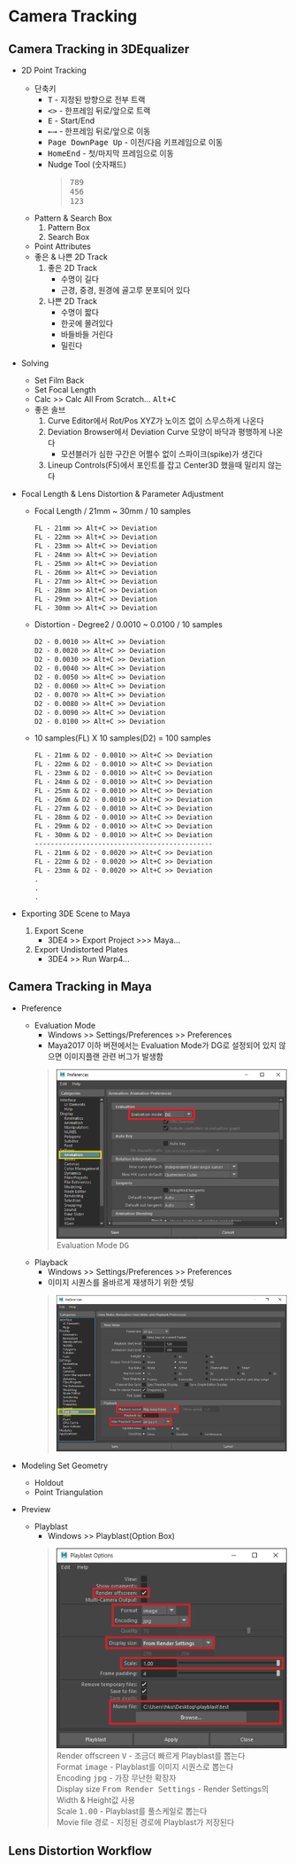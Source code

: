 # Camera Tracking

## Camera Tracking in 3DEqualizer

- 2D Point Tracking
    - 단축키
        - <kbd>T</kbd> - 지정된 방향으로 전부 트랙
        - <kbd><</kbd><kbd>></kbd> - 한프레임 뒤로/앞으로 트랙
        - <kbd>E</kbd> - Start/End
        - <kbd>←</kbd><kbd>→</kbd> - 한프레임 뒤로/앞으로 이동
        - <kbd>Page Down</kbd><kbd>Page Up</kbd> - 이전/다음 키프레임으로 이동
        - <kbd>Home</kbd><kbd>End</kbd> - 첫/마지막 프레임으로 이동
        - Nudge Tool (숫자패드)
            > <kbd>7</kbd><kbd>8</kbd><kbd>9</kbd><br>
            > <kbd>4</kbd><kbd>5</kbd><kbd>6</kbd><br>
            > <kbd>1</kbd><kbd>2</kbd><kbd>3</kbd><br>
    - Pattern & Search Box
        1. Pattern Box
        1. Search Box
    - Point Attributes
    - 좋은 & 나쁜 2D Track
        1. 좋은 2D Track
            - 수명이 길다
            - 근경, 중경, 원경에 골고루 분포되어 있다
        1. 나쁜 2D Track
            - 수명이 짧다
            - 한곳에 몰려있다
            - 바들바들 거린다
            - 밀린다

- Solving
    - Set Film Back
    - Set Focal Length
    - Calc >> Calc All From Scratch... <kbd>Alt+C</kbd>
    - 좋은 솔브
        1. Curve Editor에서 Rot/Pos XYZ가 노이즈 없이 스무스하게 나온다
        1. Deviation Browser에서 Deviation Curve 모양이 바닥과 평행하게 나온다
            - 모션블러가 심한 구간은 어쩔수 없이 스파이크(spike)가 생긴다
        1. Lineup Controls(F5)에서 포인트를 잡고 Center3D 했을때 밀리지 않는다

- Focal Length & Lens Distortion & Parameter Adjustment
    - Focal Length / 21mm ~ 30mm / 10 samples
        ```
        FL - 21mm >> Alt+C >> Deviation
        FL - 22mm >> Alt+C >> Deviation
        FL - 23mm >> Alt+C >> Deviation
        FL - 24mm >> Alt+C >> Deviation
        FL - 25mm >> Alt+C >> Deviation
        FL - 26mm >> Alt+C >> Deviation
        FL - 27mm >> Alt+C >> Deviation
        FL - 28mm >> Alt+C >> Deviation
        FL - 29mm >> Alt+C >> Deviation
        FL - 30mm >> Alt+C >> Deviation
        ```
    - Distortion - Degree2 / 0.0010 ~ 0.0100 / 10 samples
        ```
        D2 - 0.0010 >> Alt+C >> Deviation
        D2 - 0.0020 >> Alt+C >> Deviation
        D2 - 0.0030 >> Alt+C >> Deviation
        D2 - 0.0040 >> Alt+C >> Deviation
        D2 - 0.0050 >> Alt+C >> Deviation
        D2 - 0.0060 >> Alt+C >> Deviation
        D2 - 0.0070 >> Alt+C >> Deviation
        D2 - 0.0080 >> Alt+C >> Deviation
        D2 - 0.0090 >> Alt+C >> Deviation
        D2 - 0.0100 >> Alt+C >> Deviation
        ```    
    - 10 samples(FL) X 10 samples(D2) = 100 samples
        ```
        FL - 21mm & D2 - 0.0010 >> Alt+C >> Deviation
        FL - 22mm & D2 - 0.0010 >> Alt+C >> Deviation
        FL - 23mm & D2 - 0.0010 >> Alt+C >> Deviation
        FL - 24mm & D2 - 0.0010 >> Alt+C >> Deviation
        FL - 25mm & D2 - 0.0010 >> Alt+C >> Deviation
        FL - 26mm & D2 - 0.0010 >> Alt+C >> Deviation
        FL - 27mm & D2 - 0.0010 >> Alt+C >> Deviation
        FL - 28mm & D2 - 0.0010 >> Alt+C >> Deviation
        FL - 29mm & D2 - 0.0010 >> Alt+C >> Deviation
        FL - 30mm & D2 - 0.0010 >> Alt+C >> Deviation
        ---------------------------------------------
        FL - 21mm & D2 - 0.0020 >> Alt+C >> Deviation
        FL - 22mm & D2 - 0.0020 >> Alt+C >> Deviation
        FL - 23mm & D2 - 0.0020 >> Alt+C >> Deviation
        .
        .
        .
        ```

- Exporting 3DE Scene to Maya
    1. Export Scene
        - 3DE4 >> Export Project >>> Maya...
    1. Export Undistorted Plates
        - 3DE4 >> Run Warp4...

## Camera Tracking in Maya
- Preference
    - Evaluation Mode
        - Windows >> Settings/Preferences >> Preferences
        - Maya2017 이하 버젼에서는 Evaluation Mode가 DG로 설정되어 있지 않으면 이미지플랜 관련 버그가 발생함
        > ![](../img/week3/evaluation_mode.png)<br>
        > Evaluation Mode <kbd>DG</kbd><br>
    - Playback
        - Windows >> Settings/Preferences >> Preferences
        - 이미지 시퀀스를 올바르게 재생하기 위한 셋팅
        > ![](../img/week3/playback.png)
- Modeling Set Geometry
    - Holdout
    - Point Triangulation

- Preview
    - Playblast
        - Windows >> Playblast(Option Box)
        > ![](../img/week3/playblast_v2.png)<br>
        > Render offscreen <kbd>V</kbd> - 조금더 빠르게 Playblast를 뽑는다<br>
        > Format <kbd>image</kbd> - Playblast를 이미지 시퀀스로 뽑는다<br>
        > Encoding <kbd>jpg</kbd> - 가장 무난한 확장자<br>
        > Display size <kbd>From Render Settings</kbd> - Render Settings의 Width & Height값 사용<br>
        > Scale <kbd>1.00</kbd> - Playblast를 풀스케일로 뽑는다<br>
        > Movie file <kbd>경로</kbd> - 지정된 경로에 Playblast가 저장된다
        
## Lens Distortion Workflow
